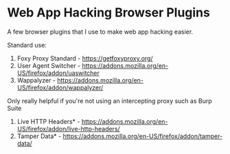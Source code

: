 # Web App Hacking Browser Plugins

A few browser plugins that I use to make web app hacking easier.

Standard use:
1. Foxy Proxy Standard - https://getfoxyproxy.org/
2. User Agent Switcher - https://addons.mozilla.org/en-US/firefox/addon/uaswitcher
3. Wappalyzer - https://addons.mozilla.org/en-US/firefox/addon/wappalyzer/

Only really helpful if you're not using an intercepting proxy such as Burp Suite
1. Live HTTP Headers* - https://addons.mozilla.org/en-US/firefox/addon/live-http-headers/
2. Tamper Data* - https://addons.mozilla.org/en-US/firefox/addon/tamper-data/
